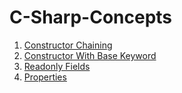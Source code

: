 # C-Sharp-Concepts

1. [Constructor Chaining](./ConstructorChaining/)
2. [Constructor With Base Keyword](./ConstructorWithBaseKeyword/)
3. [Readonly Fields](./ReadonlyFields/)
4. [Properties](./Properties/)